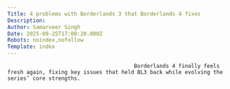 ```yaml
---
Title: 4 problems with Borderlands 3 that Borderlands 4 fixes
Description: 
Author: Samarveer Singh
Date: 2025-09-25T17:00:20.000Z
Robots: noindex,nofollow
Template: index
---
```


                                            Borderlands 4 finally feels fresh again, fixing key issues that held BL3 back while evolving the series’ core strengths.
                                        